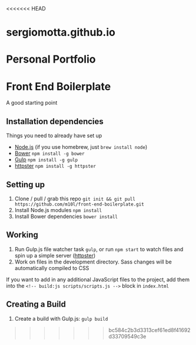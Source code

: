 <<<<<<< HEAD
# sergiomotta.github.io
Personal Portfolio
=======
# Front End Boilerplate

A good starting point

## Installation dependencies

Things you need to already have set up

* [Node.js](http://nodejs.org/) (if you use homebrew, just `brew install node`)
* [Bower](http://bower.io/) `npm install -g bower`
* [Gulp](http://gulpjs.com/) `npm install -g gulp`
* [httpster](http://simbco.github.io/httpster/) `npm install -g httpster`

## Setting up

1. Clone / pull / grab this repo `git init && git pull https://github.com/m10l/front-end-boilerplate.git`
2. Install Node.js modules `npm install`
3. Install Bower dependencies `bower install`

##  Working

1. Run Gulp.js file watcher task `gulp`, or run `npm start` to watch files and spin up a simple server ([httpster](http://simbco.github.io/httpster/))
2. Work on files in the development directory. Sass changes will be automatically compiled to CSS

If you want to add in any additional JavaScript files to the project, add them into the `<!-- build:js scripts/scripts.js -->` block in `index.html`

## Creating a Build

1. Create a build with Gulp.js: `gulp build`
>>>>>>> bc584c2b3d3313cef61ed8f41692d33709549c3e
